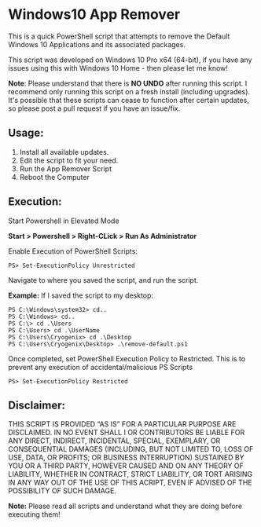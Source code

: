 # Windows10 App Remover
This is a quick PowerShell script that attempts to remove the Default Windows 10 Applications and its associated packages.

This script was developed on Windows 10 Pro x64 (64-bit), if you have any issues using this with Windows 10 Home - then please let me know!

__Note__: Please understand that there is __NO UNDO__ after running this script. I recommend only running this script on a fresh install (including upgrades). It's possible that these scripts can cease to function after certain updates, so please post a pull request if you have an issue/fix.

## Usage:

1. Install all available updates.
2. Edit the script to fit your need.
3. Run the App Remover Script
4. Reboot the Computer

## Execution:

Start Powershell in Elevated Mode

__Start > Powershell > Right-CLick > Run As Administrator__

Enable Execution of PowerShell Scripts:

```
PS> Set-ExecutionPolicy Unrestricted
```

Navigate to where you saved the script, and run the script.

__Example:__ If I saved the script to my desktop:

```
PS C:\Windows\system32> cd..
PS C:\Windows> cd..
PS C:\> cd .\Users
PS C:\Users> cd .\UserName
PS C:\Users\Cryogenix> cd .\Desktop
PS C:\Users\Cryogenix\Desktop> .\remove-default.ps1
```

Once completed, set PowerShell Execution Policy to Restricted.
This is to prevent any execution of accidental/malicious PS Scripts

```
PS> Set-ExecutionPolicy Restricted
```

## Disclaimer:

THIS SCRIPT IS PROVIDED “AS IS” FOR A PARTICULAR PURPOSE ARE DISCLAIMED. IN NO EVENT SHALL I OR CONTRIBUTORS BE LIABLE FOR ANY DIRECT, INDIRECT, INCIDENTAL, SPECIAL, EXEMPLARY, OR CONSEQUENTIAL DAMAGES (INCLUDING, BUT NOT LIMITED TO, LOSS OF USE, DATA, OR PROFITS; OR BUSINESS INTERRUPTION) SUSTAINED BY YOU OR A THIRD PARTY, HOWEVER CAUSED AND ON ANY THEORY OF LIABILITY, WHETHER IN CONTRACT, STRICT LIABILITY, OR TORT ARISING IN ANY WAY OUT OF THE USE OF THIS ACRIPT, EVEN IF ADVISED OF THE POSSIBILITY OF SUCH DAMAGE.

__Note:__ Please read all scripts and understand what they are doing before executing them!
